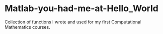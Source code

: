 # Matlab-you-had-me-at-Hello_World
Collection of functions I wrote and used for my first Computational Mathematics courses. 
